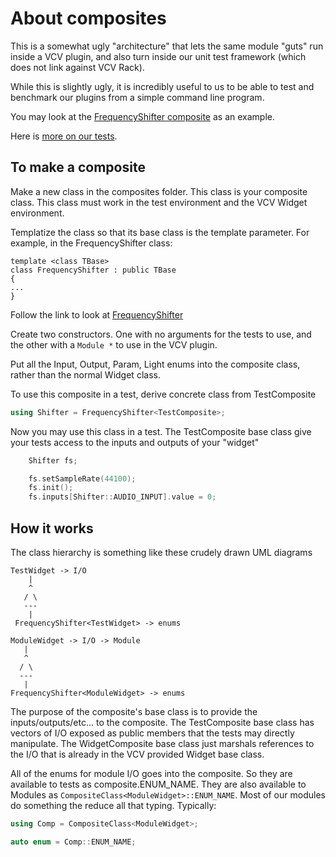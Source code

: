 # About composites

This is a somewhat ugly "architecture" that lets the same module "guts" run inside a VCV plugin, and also turn inside our unit test framework (which does not link against VCV Rack).

While this is slightly ugly, it is incredibly useful to us to be able to test and benchmark our plugins from a simple command line program.

You may look at the [FrequencyShifter composite](../composites/FrequencyShifter.h) as an example.

Here is [more on our tests](unit-test.md).

## To make a composite

Make a new class in the composites folder. This class is your composite class. This class must work in the test environment and the VCV Widget environment.

Templatize the class so that its base class is the template parameter. For example, in the FrequencyShifter class:
```
template <class TBase>
class FrequencyShifter : public TBase
{
...
}
```
Follow the link to look at [FrequencyShifter](composites/FrequencyShifter.h)

Create two constructors. One with no arguments for the tests to use, and the other with a `Module *` to use in the VCV plugin.

Put all the Input, Output, Param, Light enums into the composite class, rather than the normal Widget class.

To use this composite in a test, derive concrete class from TestComposite
```c++
using Shifter = FrequencyShifter<TestComposite>;
```
Now you may use this class in a test. The TestComposite base class give your tests access to the inputs and outputs of your "widget"
```c++
    Shifter fs;

    fs.setSampleRate(44100);
    fs.init();
    fs.inputs[Shifter::AUDIO_INPUT].value = 0;
```

## How it works

The class hierarchy is something like these crudely drawn UML diagrams
```
TestWidget -> I/O
    |
    ^
   / \
   ---
    |
 FrequencyShifter<TestWidget> -> enums
 ```

 ```
 ModuleWidget -> I/O -> Module
    |
    ^
   / \
   ---
    |
 FrequencyShifter<ModuleWidget> -> enums
```

The purpose of the composite's base class is to provide the inputs/outputs/etc... to the composite. The TestComposite base class has vectors of I/O exposed as public members that the tests may directly manipulate. The WidgetComposite base class just marshals references to the I/O that is already in the VCV provided Widget base class.

All of the enums for module I/O goes into the composite. So they are available to tests as composite.ENUM_NAME. They are also available to Modules as `CompositeClass<ModuleWidget>::ENUM_NAME`. Most of our modules do something the reduce all that typing. Typically:
```c++
using Comp = CompositeClass<ModuleWidget>;

auto enum = Comp::ENUM_NAME;
```
